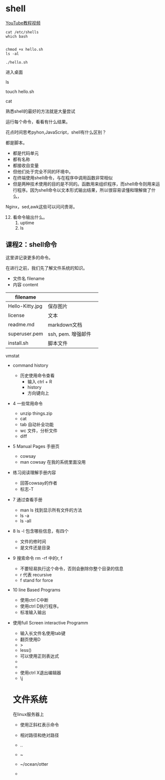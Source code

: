 # shell

[YouTube教程视频](https://www.youtube.com/watch?v=AcSkkNAsGCY&index=3&list=PLS1QulWo1RIYmaxcEqw5JhK3b-6rgdWO_)



```shell
cat /etc/shells
which bash


chmod +x hello.sh
ls -al

./hello.sh

```

进入桌面

ls

touch hello.sh

cat





熟悉shell的最好的方法就是大量尝试

运行每个命令，看看有什么结果。



花点时间思考pyhon,JavaScript，shell有什么区别？

都是脚本。

- 都是代码单元
- 都有名称
- 都接收自变量
- 但他们处于完全不同的环境中。
- 在终端使用shell命令，与在程序中调用函数非常相似
- 但是两种技术使用的目的是不同的。函数用来组织程序，而shell命令则用来运行程序。因为shell命令以文本形式输出结果，所以很容易读懂和理解做了什么，



Nginx，sed,awk这些可以问问贵哥。



12. 看命令输出什么。
    1. uptime
    2. ls



## 课程2：shell命令

这里讲记录更多的命令。

在进行之前，我们先了解文件系统的知识。

- 文件名 filename
- 内容 content



| filename        |                    |      |
| --------------- | ------------------ | ---- |
| Hello-Kitty.jpg | 保存图片           |      |
| license         | 文本               |      |
| readme.md       | markdown文档       |      |
| superuser.pem   | ssh, pem. 增强邮件 |      |
| install.sh      | 脚本文件           |      |



vmstat



- command history

  - 历史使用命令查看
    - 输入 ctrl + R
    - history
    - 方向键向上

- 4 一些常用命令

  - unzip things.zip
  - cat 
  - tab 自动补全功能
  - wc 文件，分析文件
  - diff

- 5 Manual Pages 手册页

  - cowsay
  - man cowsay 在我的系统里面没用

- 练习阅读理解手册内容

  - 回答cowsay的作者
  - 标志-T 

- 7 通过查看手册 

  - man ls 找到显示所有文件的方法
  - ls -a
  - ls -all

- 8 ls -l 包含哪些信息，有四个

  - 文件的修时间
  - 是文件还是目录

- 9 搜索命令 rm -rf 中的r, f

  - 不要轻易执行这个命令，否则会删除你整个目录的信息
  - r 代表 recursive 
  - f stand for force 

- 10 line Based Programs

  - 使用ctrl C中断
  - 使用ctrl D执行程序。
  - 标准输入输出

- 使用full Screen interactive Programm

  - 输入长文件名使用tab键
  - 翻页使用D
  - \>
  - less()
  - 可以使用正则表达式
  - 
  - 
  - 使用ctrl X退出编辑器
  - \j

  

  

  # 文件系统

  在linux服务器上

  - 使用正斜杠表示命令
  - 相对路径和绝对路径
  - ..
  - ~
  - ~/ocean/otter

  - 

    